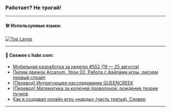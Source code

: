 ### Работает? Не трогай!

---
<!--
#### 🛠️ Technical stack:

![Java](https://img.shields.io/badge/Java-informational?logo=Oracle&style=flat&logoColor=white&color=FF4500)
![Kotlin](https://img.shields.io/badge/Kotlin-informational?logo=Kotlin&style=flat&logoColor=white&color=774D97)
![TS](https://img.shields.io/badge/TypeScript-informational?logo=typeScript&style=flat&logoColor=black&color=017acc)
![Python](https://img.shields.io/badge/Python-informational?logo=Python&style=flat&logoColor=black&color=ffdd54) <br>
![Spring](https://img.shields.io/badge/Spring-informational?logo=Spring&style=flat&logoColor=white&color=6DB33F) 
![SpringBoot](https://img.shields.io/badge/SpringBoot-informational?logo=SpringBoot&style=flat&logoColor=white&color=6DB33F)
![Nest](https://img.shields.io/badge/NestJS-informational?logo=NestJS&style=flat&logoColor=white&color=E0234E) 
![NodeJS](https://img.shields.io/badge/NodeJS-informational?logo=node.js&style=flat&logoColor=white&color=70A760)<br>
![PostgreSQL](https://img.shields.io/badge/PostgreSQL-informational?logo=PostgreSQL&style=flat&logoColor=white&color=DAA520)
![MongoDB](https://img.shields.io/badge/MongoDB-informational?logo=MongoDB&style=flat&logoColor=white&color=870000)
![Apache](https://img.shields.io/badge/Apache-informational?logo=apache&style=flat&logoColor=white&color=f74e28)

___ 
-->

#### 🛠️ Используемые языки:

[![Top Langs](https://github-readme-stats-u2qms2cxw-advtsettinggmailcoms-projects.vercel.app/api/top-langs/?username=zloylis&langs_count=10&hide_title=true&title_color=e6edf3&size_weight=0.5&count_weight=0.5&layout=compact&hide_progress=true&hide_border=true&theme=dracula)](https://github.com/zloylis)

<!---


####  :octocat:&nbsp;&nbsp; Статистика:

![GitHub stats](https://github-readme-stats-u2qms2cxw-advtsettinggmailcoms-projects.vercel.app/api?username=zloylis&show_icons=true&hide_border=true&theme=dracula&title_color=e6edf3&include_all_commits=true&count_private=true&hide_rank=false&hide_title=true&rank_icon=github)
-->
---

#### 💬 Свежее с habr.com:

<!-- BLOG-POST-LIST:START -->
- [Мобильная разработка за неделю #552 &lpar;19 — 25 августа&rpar;](https://habr.com/ru/companies/productivity_inside/articles/838370/?utm_source=habrahabr&utm_medium=rss&utm_campaign=838370)
- [Пилим движок Arcanum. Урок 02. Работа с файлами игры, рисуем первый спрайт](https://habr.com/ru/articles/838118/?utm_source=habrahabr&utm_medium=rss&utm_campaign=838118)
- [[Перевод] Интригующее расследование QUEENCREEK](https://habr.com/ru/companies/ruvds/articles/837998/?utm_source=habrahabr&utm_medium=rss&utm_campaign=837998)
- [[Перевод] Математика за колючей проволокой: рождение теории пучков](https://habr.com/ru/articles/838352/?utm_source=habrahabr&utm_medium=rss&utm_campaign=838352)
- [Как я создавал онлайн игру «нарды» &lpar;часть третья&rpar;. Сервер](https://habr.com/ru/articles/838342/?utm_source=habrahabr&utm_medium=rss&utm_campaign=838342)
<!-- BLOG-POST-LIST:END -->

---
